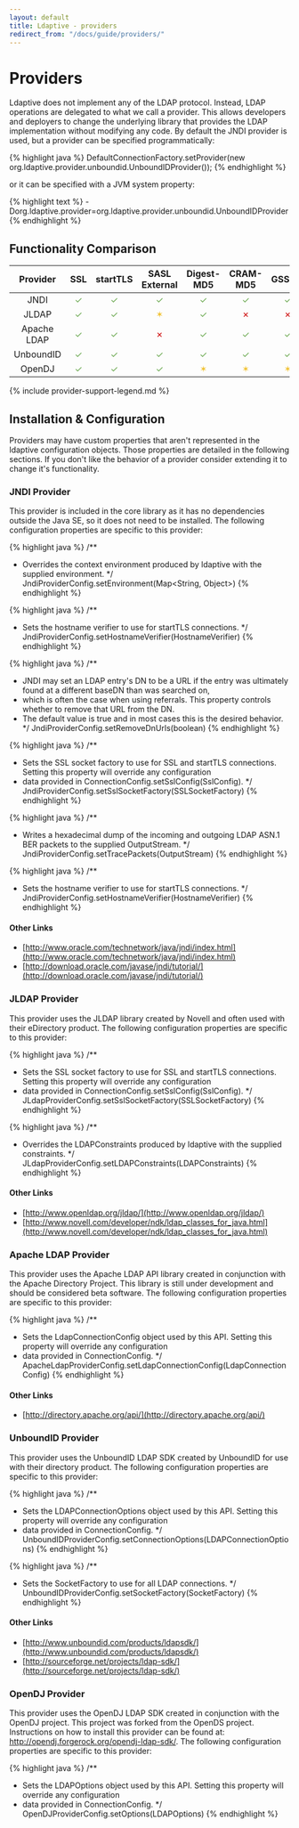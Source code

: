 ```yaml
---
layout: default
title: Ldaptive - providers
redirect_from: "/docs/guide/providers/"
---
```


# Providers

Ldaptive does not implement any of the LDAP protocol. Instead, LDAP operations are delegated to what we call a provider. This allows developers and deployers to change the underlying library that provides the LDAP implementation without modifying any code. By default the JNDI provider is used, but a provider can be specified programmatically:

{% highlight java %}
DefaultConnectionFactory.setProvider(new org.ldaptive.provider.unboundid.UnboundIDProvider());
{% endhighlight %}

or it can be specified with a JVM system property:

{% highlight text %}
-Dorg.ldaptive.provider=org.ldaptive.provider.unboundid.UnboundIDProvider
{% endhighlight %}

## Functionality Comparison

| Provider | SSL | startTLS | SASL External | Digest-MD5 | CRAM-MD5 | GSSAPI | Follow Referrals
|:-:|:-:|:-:|:-:|:-:|:-:|:-:|:-:|
| JNDI | <font color="#6aa84f">✓</font> | <font color="#6aa84f">✓</font> | <font color="#6aa84f">✓</font> | <font color="#6aa84f">✓</font> | <font color="#6aa84f">✓</font> | <font color="#6aa84f">✓</font> | <font color="#6aa84f">✓</font>
| JLDAP | <font color="#6aa84f">✓</font> | <font color="#6aa84f">✓</font> | <font color="#f1c232">✶</font> | <font color="#6aa84f">✓</font> | <font color="#cc0000">✗</font> | <font color="#cc0000">✗</font> | <font color="#6aa84f">✓</font>
| Apache LDAP | <font color="#6aa84f">✓</font> | <font color="#6aa84f">✓</font> | <font color="#cc0000">✗</font> | <font color="#6aa84f">✓</font> | <font color="#6aa84f">✓</font> | <font color="#6aa84f">✓</font> | <font color="#cc0000">✗</font>
| UnboundID | <font color="#6aa84f">✓</font> | <font color="#6aa84f">✓</font> | <font color="#6aa84f">✓</font> | <font color="#6aa84f">✓</font> | <font color="#6aa84f">✓</font> | <font color="#6aa84f">✓</font> | <font color="#6aa84f">✓</font>
| OpenDJ | <font color="#6aa84f">✓</font> | <font color="#6aa84f">✓</font> | <font color="#6aa84f">✓</font> | <font color="#f1c232">✶</font> | <font color="#f1c232">✶</font> | <font color="#f1c232">✶</font> | <font color="#cc0000">✗</font>

{% include provider-support-legend.md %}

## Installation & Configuration

Providers may have custom properties that aren't represented in the ldaptive configuration objects. Those properties are detailed in the following sections. If you don't like the behavior of a provider consider extending it to change it's functionality.

### JNDI Provider

This provider is included in the core library as it has no dependencies outside the Java SE, so it does not need to be installed. The following configuration properties are specific to this provider:

{% highlight java %}
/**
 * Overrides the context environment produced by ldaptive with the supplied environment.
 */
JndiProviderConfig.setEnvironment(Map<String, Object>)
{% endhighlight %}

{% highlight java %}
/**
 * Sets the hostname verifier to use for startTLS connections.
 */
JndiProviderConfig.setHostnameVerifier(HostnameVerifier)
{% endhighlight %}

{% highlight java %}
/**
 * JNDI may set an LDAP entry's DN to be a URL if the entry was ultimately found at a different baseDN than was searched on,
 * which is often the case when using referrals. This property controls whether to remove that URL from the DN.
 * The default value is true and in most cases this is the desired behavior.
 */
JndiProviderConfig.setRemoveDnUrls(boolean)
{% endhighlight %}

{% highlight java %}
/**
 * Sets the SSL socket factory to use for SSL and startTLS connections. Setting this property will override any configuration
 * data provided in ConnectionConfig.setSslConfig(SslConfig).
 */
JndiProviderConfig.setSslSocketFactory(SSLSocketFactory)
{% endhighlight %}

{% highlight java %}
/**
 * Writes a hexadecimal dump of the incoming and outgoing LDAP ASN.1 BER packets to the supplied OutputStream.
 */
JndiProviderConfig.setTracePackets(OutputStream)
{% endhighlight %}

{% highlight java %}
/**
 * Sets the hostname verifier to use for startTLS connections.
 */
JndiProviderConfig.setHostnameVerifier(HostnameVerifier)
{% endhighlight %}

#### Other Links

- [http://www.oracle.com/technetwork/java/jndi/index.html](http://www.oracle.com/technetwork/java/jndi/index.html)
- [http://download.oracle.com/javase/jndi/tutorial/](http://download.oracle.com/javase/jndi/tutorial/)

### JLDAP Provider

This provider uses the JLDAP library created by Novell and often used with their eDirectory product. The following configuration properties are specific to this provider:

{% highlight java %}
/**
 * Sets the SSL socket factory to use for SSL and startTLS connections. Setting this property will override any configuration
 * data provided in ConnectionConfig.setSslConfig(SslConfig).
 */
JLdapProviderConfig.setSslSocketFactory(SSLSocketFactory)
{% endhighlight %}

{% highlight java %}
/**
 * Overrides the LDAPConstraints produced by ldaptive with the supplied constraints.
 */
JLdapProviderConfig.setLDAPConstraints(LDAPConstraints)
{% endhighlight %}

#### Other Links 

- [http://www.openldap.org/jldap/](http://www.openldap.org/jldap/)
- [http://www.novell.com/developer/ndk/ldap_classes_for_java.html](http://www.novell.com/developer/ndk/ldap_classes_for_java.html)

### Apache LDAP Provider

This provider uses the Apache LDAP API library created in conjunction with the Apache Directory Project. This library is still under development and should be considered beta software. The following configuration properties are specific to this provider:

{% highlight java %}
/**
 * Sets the LdapConnectionConfig object used by this API. Setting this property will override any configuration
 * data provided in ConnectionConfig.
 */
ApacheLdapProviderConfig.setLdapConnectionConfig(LdapConnectionConfig)
{% endhighlight %}

#### Other Links

- [http://directory.apache.org/api/](http://directory.apache.org/api/)

### UnboundID Provider

This provider uses the UnboundID LDAP SDK created by UnboundID for use with their directory product. The following configuration properties are specific to this provider:

{% highlight java %}
/**
 * Sets the LDAPConnectionOptions object used by this API. Setting this property will override any configuration
 * data provided in ConnectionConfig.
 */
UnboundIDProviderConfig.setConnectionOptions(LDAPConnectionOptions)
{% endhighlight %}

{% highlight java %}
/**
 * Sets the SocketFactory to use for all LDAP connections.
 */
UnboundIDProviderConfig.setSocketFactory(SocketFactory)
{% endhighlight %}

#### Other Links

- [http://www.unboundid.com/products/ldapsdk/](http://www.unboundid.com/products/ldapsdk/)
- [http://sourceforge.net/projects/ldap-sdk/](http://sourceforge.net/projects/ldap-sdk/)

### OpenDJ Provider

This provider uses the OpenDJ LDAP SDK created in conjunction with the OpenDJ project. This project was forked from the OpenDS project. Instructions on how to install this provider can be found at: http://opendj.forgerock.org/opendj-ldap-sdk/. The following configuration properties are specific to this provider:

{% highlight java %}
/**
 * Sets the LDAPOptions object used by this API. Setting this property will override any configuration
 * data provided in ConnectionConfig.
 */
OpenDJProviderConfig.setOptions(LDAPOptions)
{% endhighlight %}

